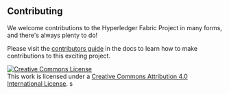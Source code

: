 ## Contributing

We welcome contributions to the Hyperledger Fabric Project in many forms, and
there's always plenty to do! 

Please visit the 
[contributors guide](http://hyperledger-fabric.readthedocs.io/en/latest/CONTRIBUTING.html) in the 
docs to learn how to make contributions to this exciting project.

<a rel="license" href="http://creativecommons.org/licenses/by/4.0/"><img alt="Creative Commons License" style="border-width:0" src="https://i.creativecommons.org/l/by/4.0/88x31.png" /></a><br />This work is licensed under a <a rel="license" href="http://creativecommons.org/licenses/by/4.0/">Creative Commons Attribution 4.0 International License</a>.
s
